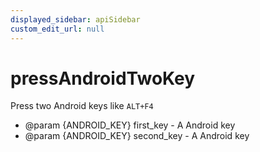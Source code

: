 ```yaml
---
displayed_sidebar: apiSidebar
custom_edit_url: null
---
```

# pressAndroidTwoKey

Press two Android keys like `ALT+F4`

   * @param {ANDROID_KEY} first_key - A Android key
   * @param {ANDROID_KEY} second_key - A Android key
